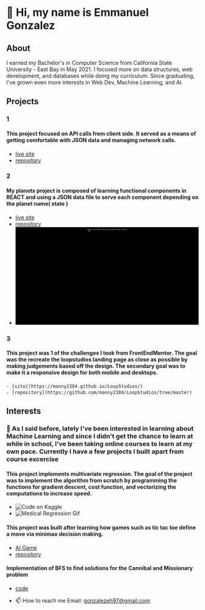 # 👋 Hi, my name is Emmanuel Gonzalez
## About
I earned my Bachelor's in Computer Science from California State University - East Bay in May 2021.
I focused more on data structures, web development, and databases while doing my curriculum. Since graduating, I've grown even more 
interests in Web Dev, Machine Learning, and AI.

## Projects

  ### 1 
  #### This project focused on API calls from client side. It served as a means of getting comfortable with JSON data and managing network calls.
  - [live site](https://weatherproj-7f551.web.app)
  - [repository](https://github.com/manny2384/weather)
    
  ### 2 
  #### My planets project is composed of learning functional components in REACT and using a JSON data file to serve each component depending on the planet name( state )
  - [live site](https://manny2384.github.io/planets/)
  - [repository](https://github.com/manny2384/planets)
  - ![Planets Gif](https://github.com/manny2384/planets/blob/main/planets.gif)
  
  ### 3
  #### This project was 1 of the challenges I took from FrontEndMentor. The goal was the recreate the loopstudios landing page as close as possible by making judgements based off the design. The secondary goal was to make it a responsive design for both mobile and desktops.
    - [site](https://manny2384.github.io/LoopStudios/)
    - [repository](https://github.com/manny2384/LoopStudios/tree/master)
   
## Interests
### 🌱 As I said before, lately I've been interested in learning about Machine Learning and since I didn't get the chance to learn at while in school, I've been taking online courses to learn at my own pace. Currently I have a few projects I built apart from course excercise

#### This project implements multivariate regression. The goal of the project was to implement the algorithm from scratch by programming the functions for gradient descent, cost function, and vectorizing the computations to increase speed. 
  - ![Code on Kaggle](https://www.kaggle.com/manny2384/medical-cost-lr)
  - ![Medical Regression Gif](https://github.com/manny2384/Algorithms/blob/master/MedicalRegression.gif)
  
 #### This project was built after learning how games such as tic tac toe define a move via minimax decision making.
  - [AI Game](https://manny2384.github.io/manny2384games.github.io/)
  - [repository](https://github.com/manny2384/manny2384games.github.io)
     
 #### Implementation of BFS to find solutions for the Cannibal and Missionary problem
 -  [code](https://github.com/manny2384/Algorithms/blob/master/search/bfs.cpp)

- 📫 How to reach me 
Email: gonzalezeh97@gmail.com

<!---
manny2384/manny2384 is a ✨ special ✨ repository because its `README.md` (this file) appears on your GitHub profile.
You can click the Preview link to take a look at your changes.
--->
